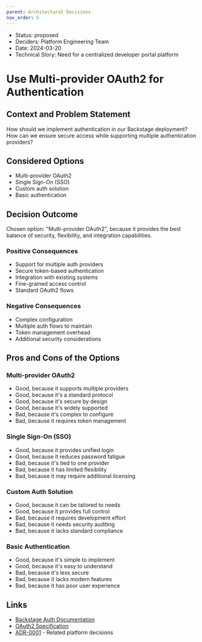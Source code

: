 ```yaml
---
parent: Architectural Decisions
nav_order: 5
---
```

* Status: proposed
* Deciders: Platform Engineering Team
* Date: 2024-03-20
* Technical Story: Need for a centralized developer portal platform

# Use Multi-provider OAuth2 for Authentication

## Context and Problem Statement

How should we implement authentication in our Backstage deployment?
How can we ensure secure access while supporting multiple authentication providers?

## Considered Options

* Multi-provider OAuth2
* Single Sign-On (SSO)
* Custom auth solution
* Basic authentication

## Decision Outcome

Chosen option: "Multi-provider OAuth2", because it provides the best balance of security, flexibility, and integration capabilities.

### Positive Consequences

* Support for multiple auth providers
* Secure token-based authentication
* Integration with existing systems
* Fine-grained access control
* Standard OAuth2 flows

### Negative Consequences

* Complex configuration
* Multiple auth flows to maintain
* Token management overhead
* Additional security considerations

## Pros and Cons of the Options

### Multi-provider OAuth2

* Good, because it supports multiple providers
* Good, because it's a standard protocol
* Good, because it's secure by design
* Good, because it's widely supported
* Bad, because it's complex to configure
* Bad, because it requires token management

### Single Sign-On (SSO)

* Good, because it provides unified login
* Good, because it reduces password fatigue
* Bad, because it's tied to one provider
* Bad, because it has limited flexibility
* Bad, because it may require additional licensing

### Custom Auth Solution

* Good, because it can be tailored to needs
* Good, because it provides full control
* Bad, because it requires development effort
* Bad, because it needs security auditing
* Bad, because it lacks standard compliance

### Basic Authentication

* Good, because it's simple to implement
* Good, because it's easy to understand
* Bad, because it's less secure
* Bad, because it lacks modern features
* Bad, because it has poor user experience

## Links

* [Backstage Auth Documentation](https://backstage.io/docs/auth/)
* [OAuth2 Specification](https://oauth.net/2/)
* [ADR-0001](0001-use-backstage-as-developer-portal.md) - Related platform decisions